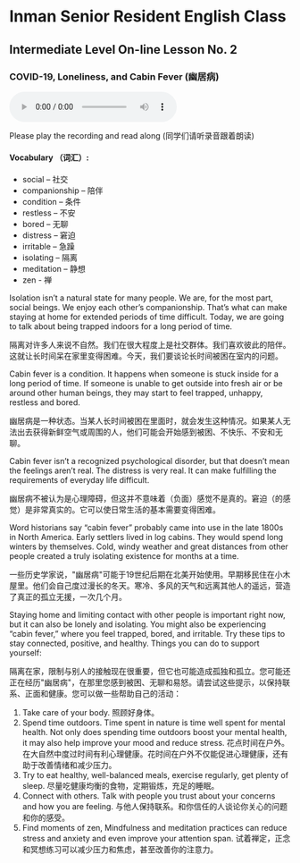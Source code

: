 
# Inman Senior Resident English Class
## Intermediate Level On-line Lesson No. 2
### COVID-19, Loneliness, and Cabin Fever (幽居病)

<audio controls>
  <source src="/bbc_lesson_cabin_fever_lesson 2.mp3" type="audio/mpeg">
  Your browser does not support the audio element.
</audio>

Please play the recording and read along (同学们请听录音跟着朗读)

#### Vocabulary （词汇）:
- social – 社交
- companionship – 陪伴
- condition – 条件
- restless – 不安
- bored – 无聊
- distress – 窘迫
- irritable – 急躁
- isolating – 隔离
- meditation – 静想
- zen - 禅


Isolation isn’t a natural state for many people. We are, for the most part, social beings. We enjoy each other’s companionship. That’s what can make staying at home for extended periods of time difficult. Today, we are going to talk about being trapped indoors for a long period of time.

隔离对许多人来说不自然。我们在很大程度上是社交群体。我们喜欢彼此的陪伴。这就让长时间呆在家里变得困难。今天，我们要谈论长时间被困在室内的问题。

Cabin fever is a condition. It happens when someone is stuck inside for a long period of time. If someone is unable to get outside into fresh air or be around other human beings, they may start to feel trapped, unhappy, restless and bored.

幽居病是一种状态。当某人长时间被困在里面时，就会发生这种情况。如果某人无法出去获得新鲜空气或周围的人，他们可能会开始感到被困、不快乐、不安和无聊。

Cabin fever isn’t a recognized psychological disorder, but that doesn’t mean the feelings aren’t real. The distress is very real. It can make fulfilling the requirements of everyday life difficult.

幽居病不被认为是心理障碍，但这并不意味着（负面）感觉不是真的。窘迫（的感觉）是非常真实的。它可以使日常生活的基本需要变得困难。

Word historians say “cabin fever” probably came into use in the late 1800s in North America. Early settlers lived in log cabins. They would spend long winters by themselves. Cold, windy weather and great distances from other people created a truly isolating existence for months at a time.

一些历史学家说，"幽居病"可能于19世纪后期在北美开始使用。早期移民住在小木屋里。他们会自己度过漫长的冬天。寒冷、多风的天气和远离其他人的遥远，营造了真正的孤立无援，一次几个月。

Staying home and limiting contact with other people is important right now, but it can also be lonely and isolating. You might also be experiencing “cabin fever,” where you feel trapped, bored, and irritable. Try these tips to stay connected, positive, and healthy.
Things you can do to support yourself:

隔离在家，限制与别人的接触现在很重要，但它也可能造成孤独和孤立。您可能还正在经历"幽居病"，在那里您感到被困、无聊和易怒。请尝试这些提示，以保持联系、正面和健康。您可以做一些帮助自己的活动：

1.	Take care of your body.
照顾好身体。
2.	Spend time outdoors. Time spent in nature is time well spent for mental health. Not only does spending time outdoors boost your mental health, it may also help improve your mood and reduce stress.
花点时间在户外。在大自然中度过时间有利心理健康。花时间在户外不仅能促进心理健康，还有助于改善情绪和减少压力。
3.	Try to eat healthy, well-balanced meals, exercise regularly, get plenty of sleep.
尽量吃健康均衡的食物，定期锻炼，充足的睡眠。
4.	Connect with others. Talk with people you trust about your concerns and how you are feeling.
与他人保持联系。和你信任的人谈论你关心的问题和你的感受。
5.	Find moments of zen, Mindfulness and meditation practices can reduce stress and anxiety and even improve your attention span.
试着禅定，正念和冥想练习可以减少压力和焦虑，甚至改善你的注意力。
